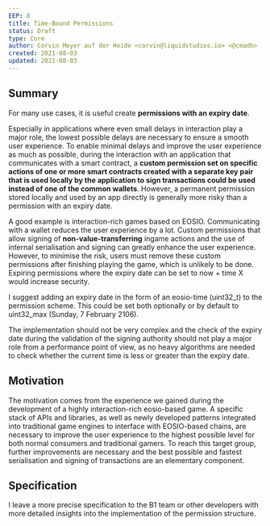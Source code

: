 ```yaml
---
EEP: 8
title: Time-Bound Permissions
status: Draft
type: Core
author: Corvin Meyer auf der Heide <corvin@liquidstudios.io> <@cmadh>
created: 2021-08-03
updated: 2021-08-03
---
```



## Summary

For many use cases, it is useful create **permissions with an expiry date**. 

Especially in applications where even small delays in interaction play a major role, the lowest possible delays are necessary to ensure a smooth user experience. To enable minimal delays and improve the user experience as much as possible, during the interaction with an application that communicates with a smart contract, a **custom permission set on specific actions of one or more smart contracts created with a separate key pair that is used locally by the application to sign transactions could be used instead of one of the common wallets**. However, a permanent permission stored locally and used by an app directly is generally more risky than a permission with an expiry date. 

A good example is interaction-rich games based on EOSIO. Communicating with a wallet reduces the user experience by a lot. Custom permissions that allow signing of **non-value-transferring** ingame actions and the use of internal serialisation and signing can greatly enhance the user experience. However, to minimise the risk, users must remove these custom permissions after finishing playing the game, which is unlikely to be done. Expiring permissions where the expiry date can be set to now + time X would increase security.

I suggest adding an expiry date in the form of an eosio-time (uint32_t) to the permission scheme. This could be set both optionally or by default to uint32_max (Sunday, 7 February 2106).

The implementation should not be very complex and the check of the expiry date during the validation of the signing authority should not play a major role from a performance point of view, as no heavy algorithms are needed to check whether the current time is less or greater than the expiry date.

## Motivation

The motivation comes from the experience we gained during the development of a highly interaction-rich eosio-based game. A specific stack of APIs and libraries, as well as newly developed patterns integrated into traditional game engines to interface with EOSIO-based chains, are necessary to improve the user experience to the highest possible level for both normal consumers and traditional gamers. To reach this target group, further improvements are necessary and the best possible and fastest serialisation and signing of transactions are an elementary component. 

## Specification

I leave a more precise specification to the B1 team or other developers with more detailed insights into the implementation of the permission structure. 
